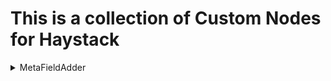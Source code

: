 # This is a collection of Custom Nodes for Haystack

<details>
  <summary>MetaFieldAdder</summary>
  <h2>What does this component do?</h2>
  <p>This component adds meta fields to Documents in the indexing pipeline.
  
  The meta values are specified in a seperate json file. The name of the json file is the name of the Document the meta data is intended for, plus the ending ".meta.json".
  
  ***Example**: The name of a pdf file is: "Information.pdf". Then, the name of the json file is "Information.pdf.meta.json". The MetaFieldAdder extracts the meta values from this json file and adds them to the Document.*</p>
</details>
